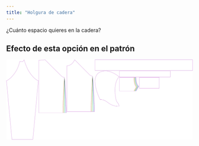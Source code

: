 ```yaml
---
title: "Holgura de cadera"
---
```


¿Cuánto espacio quieres en la cadera?

## Efecto de esta opción en el patrón

![Esta imagen muestra el efecto de esta opción superponiendo varias variantes que tienen un valor diferente para esta opción](hugo_hipsease_sample.svg "Efecto de esta opción en el patrón")
